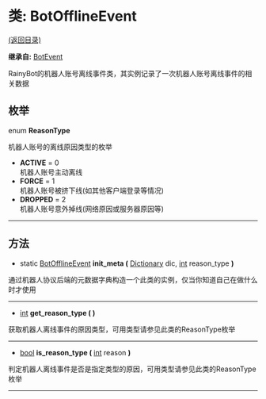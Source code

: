 # 类: BotOfflineEvent

[(返回目录)](./)

**继承自:** [BotEvent](botevent.md)

RainyBot的机器人账号离线事件类，其实例记录了一次机器人账号离线事件的相关数据

## 枚举

enum **ReasonType**

机器人账号的离线原因类型的枚举

* **ACTIVE** = 0\
  机器人账号主动离线
* **FORCE** = 1\
  机器人账号被挤下线(如其他客户端登录等情况)
* **DROPPED** = 2\
  机器人账号意外掉线(网络原因或服务器原因等)

***

## 方法

* static [BotOfflineEvent](botofflineevent.md) **init\_meta (** [Dictionary](https://docs.godotengine.org/en/latest/classes/class\_dictionary.html) dic, [int](https://docs.godotengine.org/en/latest/classes/class\_int.html) reason\_type **)**

通过机器人协议后端的元数据字典构造一个此类的实例，仅当你知道自己在做什么时才使用

***

* [int](https://docs.godotengine.org/en/latest/classes/class\_int.html) **get\_reason\_type ( )**

获取机器人离线事件的原因类型，可用类型请参见此类的ReasonType枚举

***

* [bool](https://docs.godotengine.org/en/latest/classes/class\_bool.html) **is\_reason\_type (** [int](https://docs.godotengine.org/en/latest/classes/class\_int.html) reason **)**

判定机器人离线事件是否是指定类型的原因，可用类型请参见此类的ReasonType枚举

***
